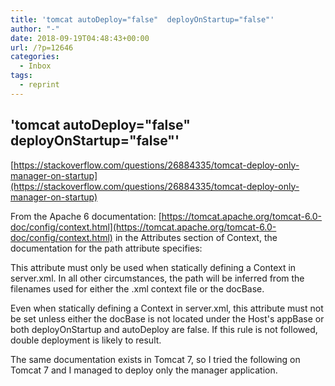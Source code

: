 ```yaml
---
title: 'tomcat autoDeploy="false"  deployOnStartup="false"'
author: "-"
date: 2018-09-19T04:48:43+00:00
url: /?p=12646
categories:
  - Inbox
tags:
  - reprint
---
```

## 'tomcat autoDeploy="false"  deployOnStartup="false"'
[https://stackoverflow.com/questions/26884335/tomcat-deploy-only-manager-on-startup](https://stackoverflow.com/questions/26884335/tomcat-deploy-only-manager-on-startup)

From the Apache 6 documentation: [https://tomcat.apache.org/tomcat-6.0-doc/config/context.html](https://tomcat.apache.org/tomcat-6.0-doc/config/context.html) in the Attributes section of Context, the documentation for the path attribute specifies:

This attribute must only be used when statically defining a Context in server.xml. In all other circumstances, the path will be inferred from the filenames used for either the .xml context file or the docBase.

Even when statically defining a Context in server.xml, this attribute must not be set unless either the docBase is not located under the Host's appBase or both deployOnStartup and autoDeploy are false. If this rule is not followed, double deployment is likely to result.

The same documentation exists in Tomcat 7, so I tried the following on Tomcat 7 and I managed to deploy only the manager application.

<Host appBase="webapps" autoDeploy="false" deployOnStartup="false" name="localhost" unpackWARs="true">

<Context docBase="manager" path="/manager" antiResourceLocking="false" privileged="true" />
  
</Host>
